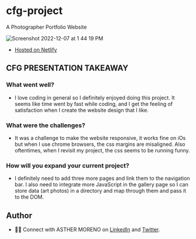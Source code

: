 # cfg-project

A Photographer Portfolio Website

![Screenshot 2022-12-07 at 1 44 19 PM](https://user-images.githubusercontent.com/89284873/206280498-03fc5c7b-53ae-4d03-b62e-5f19b9a322f0.png)


- [Hosted on Netlify](https://cfg-project.netlify.app)

## CFG PRESENTATION TAKEAWAY

### What went well?
- I love coding in general so I definitely enjoyed doing this project. It seems like time went by fast while coding, and I get the feeling of satisfaction when I create the website design that I like.

### What were the challenges?
- It was a challenge to make the website responsive, it works fine on iOs but when I use chrome browsers, the css margins are misaligned. Also oftentimes, when I revisit my project, the css seems to be running funny.

### How will you expand your current project?
- I definitely need to add three more pages and link them to the navigation bar. I also need to integrate more JavaScript in the gallery page so I can store data (art photos) in a directory and map through them and pass it to the DOM. 

## Author

- 👸🏼 Connect with ASTHER MORENO on [LinkedIn](https://www.linkedin.com/in/asthermoreno10/) and [Twitter](https://twitter.com/sexy_gravy).
